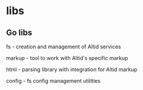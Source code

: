 # libs

## Go libs

fs - creation and management of Altid services

markup - tool to work with Altid's specific markup

html - parsing library with integration for Altid markup

config - fs config management utilities
